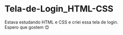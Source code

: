 # Tela-de-Login_HTML-CSS
Estava estudando HTML e CSS e criei essa tela de login. <br>
Espero que gostem 😊
